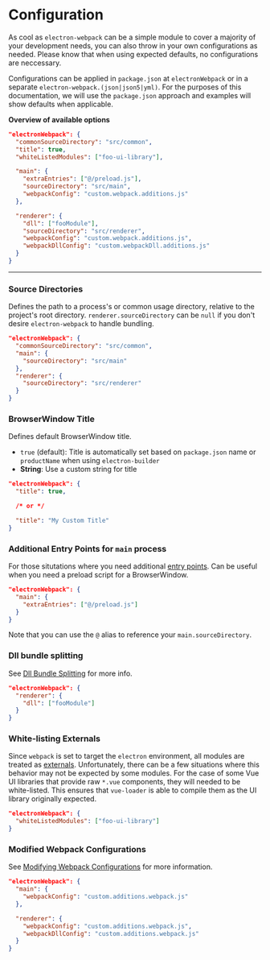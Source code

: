 # Configuration

As cool as `electron-webpack` can be a simple module to cover a majority of your development needs, you can also throw in your own configurations as needed. Please know that when using expected defaults, no configurations are neccessary.

Configurations can be applied in `package.json` at `electronWebpack` or in a separate `electron-webpack.(json|json5|yml)`. For the purposes of this documentation, we will use the `package.json` approach and examples will show defaults when applicable.

**Overview of available options**
```json
"electronWebpack": {
  "commonSourceDirectory": "src/common",
  "title": true,
  "whiteListedModules": ["foo-ui-library"],

  "main": {
    "extraEntries": ["@/preload.js"],
    "sourceDirectory": "src/main",
    "webpackConfig": "custom.webpack.additions.js"
  },

  "renderer": {
    "dll": ["fooModule"],
    "sourceDirectory": "src/renderer",
    "webpackConfig": "custom.webpack.additions.js",
    "webpackDllConfig": "custom.webpackDll.additions.js"
  }
}
```

---

### Source Directories

Defines the path to a process's or common usage directory, relative to the project's root directory. `renderer.sourceDirectory` can be `null` if you don't desire `electron-webpack` to handle bundling.

```json
"electronWebpack": {
  "commonSourceDirectory": "src/common",
  "main": {
    "sourceDirectory": "src/main"
  },
  "renderer": {
    "sourceDirectory": "src/renderer"
  }
}
```

### BrowserWindow Title

Defines default BrowserWindow title.
* `true` (default): Title is automatically set based on `package.json` name or `productName` when using `electron-builder`
* **String**: Use a custom string for title

```json
"electronWebpack": {
  "title": true,

  /* or */

  "title": "My Custom Title"
}
```

### Additional Entry Points for `main` process
For those situtations where you need additional [entry points](https://webpack.js.org/concepts/entry-points/). Can be useful when you need a preload script for a BrowserWindow.

```json
"electronWebpack": {
  "main": {
    "extraEntries": ["@/preload.js"]
  }
}
```
Note that you can use the `@` alias to reference your `main.sourceDirectory`.

### Dll bundle splitting
See [Dll Bundle Splitting](./dll-bundle-splitting.md) for more info.

```json
"electronWebpack": {
  "renderer": {
    "dll": ["fooModule"]
  }
}
```

### White-listing Externals
Since `webpack` is set to target the `electron` environment, all modules are treated as [externals](https://webpack.js.org/configuration/externals/). Unfortunately, there can be a few situations where this behavior may not be expected by some modules. For the case of some Vue UI libraries that provide raw `*.vue` components, they will needed to be white-listed. This ensures that `vue-loader` is able to compile them as the UI library originally expected.

```json
"electronWebpack": {
  "whiteListedModules": ["foo-ui-library"]
}
```

### Modified Webpack Configurations
See [Modifying Webpack Configurations](modifying-webpack-configurations.md) for more information.

```json
"electronWebpack": {
  "main": {
    "webpackConfig": "custom.additions.webpack.js"
  },

  "renderer": {
    "webpackConfig": "custom.additions.webpack.js",
    "webpackDllConfig": "custom.additions.webpack.js"
  }
}
```
